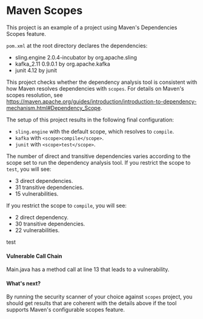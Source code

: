# Maven Scopes

This project is an example of a project using Maven's Dependencies Scopes feature.

`pom.xml` at the root directory declares the dependencies:
- sling.engine 2.0.4-incubator by org.apache.sling
- kafka_2.11 0.9.0.1 by org.apache.kafka
- junit 4.12 by junit

This project checks whether the dependency analysis tool is consistent with how Maven resolves dependencies with `scopes`. For details on Maven's scopes resolution, see https://maven.apache.org/guides/introduction/introduction-to-dependency-mechanism.html#Dependency_Scope.

The setup of this project results in the following final configuration:
- `sling.engine` with the default scope, which resolves to `compile`.
- `kafka` with `<scope>compile</scope>`.
- `junit` with `<scope>test</scope>`.

The number of direct and transitive dependencies varies according to the scope set to run the dependency analysis tool. If you restrict the scope to `test`, you will see:
- 3 direct dependencies.   
- 31 transitive dependencies.
- 15 vulnerabilities.

If you restrict the scope to `compile`, you will see:
- 2 direct dependency.
- 30 transitive dependencies.
- 22 vulnerabilities.

test

#### Vulnerable Call Chain
Main.java has a method call at line 13 that leads to a vulnerability.

#### What's next?
By running the security scanner of your choice against `scopes` project, you should get results that are coherent with the details above if the tool supports Maven's configurable scopes feature.
